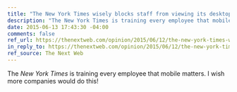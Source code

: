 ```yaml
---
title: "The New York Times wisely blocks staff from viewing its desktop homepage"
description: "The New York Times is training every employee that mobile matters. I wish more companies would do this!"
date: 2015-06-13 17:43:30 -04:00
comments: false
ref_url: https://thenextweb.com/opinion/2015/06/12/the-new-york-times-wisely-blocks-staff-from-viewing-its-desktop-homepage/
in_reply_to: https://thenextweb.com/opinion/2015/06/12/the-new-york-times-wisely-blocks-staff-from-viewing-its-desktop-homepage/
ref_source: The Next Web
---
```


The <cite>New York Times</cite> is training every employee that mobile matters. I wish more companies would do this!